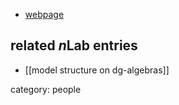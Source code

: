 

* [webpage](https://www.muni.cz/people/116793)

## related $n$Lab entries

* [[model structure on dg-algebras]]


category: people
